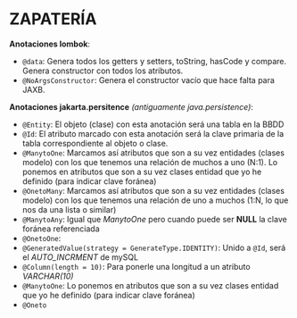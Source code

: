 # ZAPATERÍA

**Anotaciones lombok**:

* `@data`: Genera todos los getters y setters, toString, hasCode y compare. Genera constructor con todos los atributos.
* `@NoArgsConstructor`: Genera el constructor vacío que hace falta para JAXB.

**Anotaciones jakarta.persitence** *(antiguamente java.persistence)*:

* `@Entity`: El objeto (clase) con esta anotación será una tabla en la BBDD
* `@Id`: El atributo marcado con esta anotación será la clave primaria de la tabla correspondiente al objeto o clase.
* `@ManytoOne`: Marcamos así atributos que son a su vez entidades  (clases modelo) con los que tenemos una relación de muchos a uno (N:1). Lo ponemos en atributos que son a su vez clases entidad que yo he definido (para indicar clave foránea)
* `@OnetoMany`: Marcamos así atributos que son a su vez entidades  (clases modelo) con los que tenemos una relación de uno a muchos (1:N, lo que nos da una lista o similar)
* `@ManytoAny`: Igual que _ManytoOne_ pero cuando puede ser **NULL** la clave foránea referenciada
* `@OnetoOne`:
* `@GeneratedValue(strategy = GenerateType.IDENTITY)`: Unido a `@Id`, será el *AUTO_INCRMENT*  de mySQL
* `@Column(length = 10)`: Para ponerle una longitud a un atributo *VARCHAR(10)*
* `@ManytoOne`: Lo ponemos en atributos que son a su vez clases entidad que yo he definido (para indicar clave foránea)
* `@Oneto`